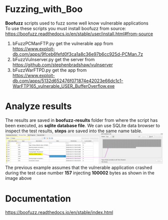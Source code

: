 # Fuzzing_with_Boo
<b>Boofuzz</b> scripts used to fuzz some well know vulnerable applications<br>
To use these scripts you must install boofuzz from source: https://boofuzz.readthedocs.io/en/stable/user/install.html#from-source
1. bFuzzPCManFTP.py get the vulnerable app from<br>https://www.exploit-db.com/apps/9fceb6fefd0f3ca1a8c36e97b6cc925d-PCMan.7z
2. bFuzzVulnserver.py get the server from<br>https://github.com/stephenbradshaw/vulnserver
3. bFuzzWarFTPD.py get the app from<br>https://www.exploit-db.com/apps/5132d652476f071874e42023e66dc1c1-WarFTP165_vulnerable_USER_BufferOverflow.exe

# Analyze results
The results are saved in <b>boofuzz-results</b> folder from where the script has been executed, as <b>sqlite database file</b>. We can use SQLite data browser to inspect the test results, <b>steps</b> are saved into the same name table.
![Sqlite Browser](/images/boofuzz-result.png)
The previous example assumes that the vulnerable application crashed during the test case number <b>157</b> injecting  <b>100002</b> bytes as shown in the image above

# Documentation
https://boofuzz.readthedocs.io/en/stable/index.html
